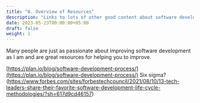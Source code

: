 ```yaml
---
title: "0. Overview of Resources"
description: "Links to lots of other good content about software development."
date: 2023-05-23T00:00:00+05:00
draft: false
weight: 1
---
```


Many people are just as passionate about improving software development as I am and are great resources for helping you to improve.

[https://plan.io/blog/software-development-process/](https://plan.io/blog/software-development-process/)
Six sigma? (https://www.forbes.com/sites/forbestechcouncil/2021/08/10/13-tech-leaders-share-their-favorite-software-development-life-cycle-methodologies/?sh=617d9cd46157)